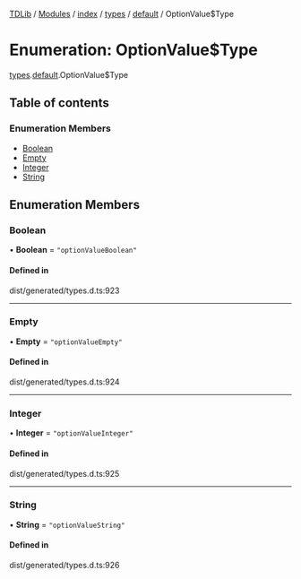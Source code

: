 [TDLib](../README.md) / [Modules](../modules.md) / [index](../modules/index.md) / [types](../modules/index.types.md) / [default](../modules/index.types.default.md) / OptionValue$Type

# Enumeration: OptionValue$Type

[types](../modules/index.types.md).[default](../modules/index.types.default.md).OptionValue$Type

## Table of contents

### Enumeration Members

- [Boolean](index.types.default.OptionValue_Type.md#boolean)
- [Empty](index.types.default.OptionValue_Type.md#empty)
- [Integer](index.types.default.OptionValue_Type.md#integer)
- [String](index.types.default.OptionValue_Type.md#string)

## Enumeration Members

### Boolean

• **Boolean** = ``"optionValueBoolean"``

#### Defined in

dist/generated/types.d.ts:923

___

### Empty

• **Empty** = ``"optionValueEmpty"``

#### Defined in

dist/generated/types.d.ts:924

___

### Integer

• **Integer** = ``"optionValueInteger"``

#### Defined in

dist/generated/types.d.ts:925

___

### String

• **String** = ``"optionValueString"``

#### Defined in

dist/generated/types.d.ts:926
